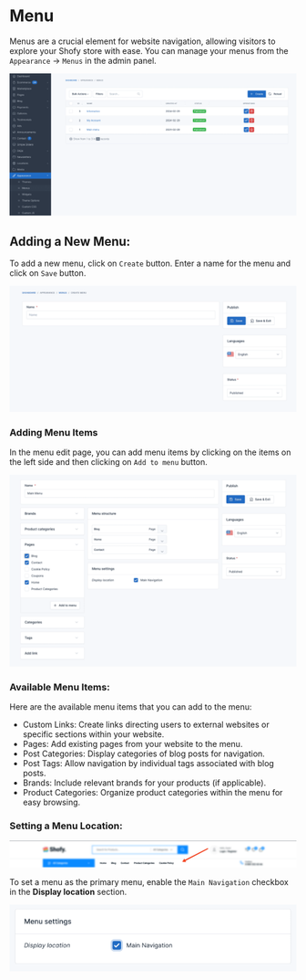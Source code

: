 # Menu

Menus are a crucial element for website navigation, allowing visitors to explore your Shofy store with ease. You can
manage your menus from the `Appearance` -> `Menus` in the admin panel.

![Menu](./images/menu-manage.png)

## Adding a New Menu:

To add a new menu, click on `Create` button. Enter a name for the menu and click on `Save` button.

![Add Menu](./images/menu-create.png)

### Adding Menu Items

In the menu edit page, you can add menu items by clicking on the items on the left side and then clicking
on `Add to menu` button.

![Add Menu Items](./images/menu-edit.png)

### Available Menu Items:

Here are the available menu items that you can add to the menu:

* Custom Links: Create links directing users to external websites or specific sections within your website.
* Pages: Add existing pages from your website to the menu.
* Post Categories: Display categories of blog posts for navigation.
* Post Tags: Allow navigation by individual tags associated with blog posts.
* Brands: Include relevant brands for your products (if applicable).
* Product Categories: Organize product categories within the menu for easy browsing.

### Setting a Menu Location:

![Main Menu](./images/menu-main-menu.png)

To set a menu as the primary menu, enable the `Main Navigation` checkbox in the **Display location** section.

![Set Menu Location](./images/menu-display-location.png)
